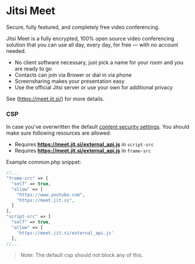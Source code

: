 # Jitsi Meet

Secure, fully featured, and completely free video conferencing.

Jitsi Meet is a fully encrypted, 100% open source video conferencing solution that you can use all day, every day, for free — with no account needed.

- No client software necessary, just pick a name for your room and you are ready to go
- Contacts can join via Brower or dial in via phone
- Screensharing makes your presentation easy
- Use the official Jitsi server or use your own for additional privacy

See (https://meet.jit.si/) for more details.

### CSP

In case you've overwritten the default [content security settings](https://docs.humhub.org/docs/admin/security#web-security-configuration). You should make sure following resources are allowed:

- Requires **https://meet.jit.si/external_api.js** in `script-src`
- Requires **https://meet.jit.si/external_api.js** in `frame-src`

Example  common.php snippet:

```php
//...
"frame-src" => [
  "self" => true,
  "allow" => [  
    "https://www.youtube.com",
    "https://meet.jit.si",
  ]                        
],
"script-src" => [
  "self" => true,
  "allow" => [
    'https://meet.jit.si/external_api.js'
  ],
//...
```

> Note: The default csp should not block any of this.
